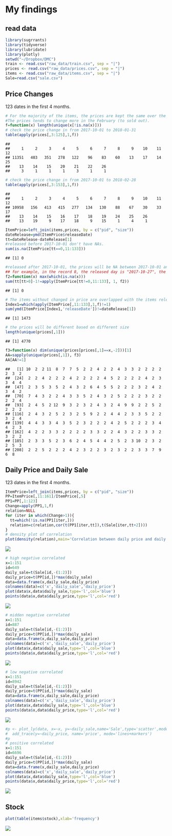 My findings
===========

read data
---------

``` r
library(sugrrants)
library(tidyverse)
library(lubridate)
library(plotly)
setwd("~/Dropbox/DMC")
train <- read.csv("raw_data/train.csv", sep = "|")
prices <- read.csv("raw_data/prices.csv", sep = "|")
items <- read.csv("raw_data/items.csv", sep = "|")
Sale=read.csv("sale.csv")
```

Price Changes
-------------

123 dates in the first 4 months.

``` r
# For the majority of the items, the prices are kept the same over the time. 
#The prices tends to change more in the February (to sold out).
f=function(x) length(unique(x[!is.na(x)]))
# check the price change in from 2017-10-01 to 2018-01-31
table(apply(prices[,3:125],1,f))
```

    ## 
    ##     1     2     3     4     5     6     7     8     9    10    11    12 
    ## 11351   403   351   278   122    96    83    60    13    17    14    25 
    ##    13    14    15    20    21    22    26 
    ##     3     1     1     1     3     1     1

``` r
# check the price change in from 2017-10-01 to 2018-02-28
table(apply(prices[,3:153],1,f))
```

    ## 
    ##     1     2     3     4     5     6     7     8     9    10    11    12 
    ## 10958   156   413   415   277   134   130    88    67    30    33    17 
    ##    13    14    15    16    17    18    19    24    25    26 
    ##    13    19     9    17    18     9    15     1     4     1

``` r
ItemPrice=left_join(items,prices, by = c("pid", "size"))
dateRelease=ymd(ItemPrice$releaseDate)
tt=dateRelease-dateRelease[1]
#released before 2017-10-01 don't have NAs.
sum(is.na(ItemPrice[tt==0,11:133]))
```

    ## [1] 0

``` r
#released after 2017-10-01, the prices will be NA between 2017-10-01 and two days before released day.
## for example, in the record 8, the released day is "2017-10-27", the price between "2017-10-01" to "2017-10-25" will be NA. 
f2=function(x) max(which(is.na(x)))
sum(tt[tt>0]-1!=apply(ItemPrice[tt!=0,11:133], 1, f2))
```

    ## [1] 0

``` r
# The items without changed in price are overlapped with the items released before 2017-10-01.
Index1=which(apply(ItemPrice[,11:133],1,f)!=1)
sum(ymd(ItemPrice[Index1,'releaseDate'])!=dateRelease[1])
```

    ## [1] 1473

``` r
# the prices will be different based on different size
length(unique(prices[,1]))
```

    ## [1] 4770

``` r
f3=function(x) dim(unique(prices[prices[,1]==x,-2]))[1]
AA=sapply(unique(prices[,1]), f3)
AA[AA!=1]
```

    ##   [1] 10  2  2 11  8  7  7  5  2  2  4  2  2  4  3  3  2  2  2  2  2  3  2
    ##  [24]  2  2  4  2  2  2  4  2  2  2  2  4  5  2  2  2  2  4  2  3  3  4  4
    ##  [47]  2  3  5  3  5  2  4  3  2  6  4  5  5  2  2  2  3  2  4  2  3  4  2
    ##  [70]  7  4  3  2  2  4  3  3  5  2  4  3  2  5  2  2  2  3  2  2  2  2  4
    ##  [93]  2  4  5  2 12  9  3  2  3  2  4  3  2  4  9  9  2  2  5  2  2  2  2
    ## [116]  2  4  3  2  5  2  3  2  5  9  2  2  4  4  2  3  3  5  2  2  3  2  4
    ## [139]  4  4  3  3  4  3  5  2  3  2  2  2  4  2  5  2  2  2  3  4  4  2  3
    ## [162]  4  2  2  3  3  2  2  2  2  3  3  2  2  4  3  2  2  3  3  2  3  2  2
    ## [185]  2  3  3  5  2  3  6  2  4  5  4  4  2  5  2  3 10  2  3  2  2  5  3
    ## [208]  2  2  5  2  2  2  4  2  3  2  2  3  2  3  2  2  3  3  7  9  6  8

Daily Price and Daily Sale
--------------------------

123 dates in the first 4 months.

``` r
ItemPrice=left_join(items,prices, by = c("pid", "size"))
PP=ItemPrice[,11:161]/ItemPrice[,5]
PP1=PP[,1:123]
Change=apply(PP1,1,f)
relation=NULL
for (iter in which(Change>1)){
  tt=which(!is.na(PP1[iter,]))
  relation=c(relation,cor(t(PP1[iter,tt]),t(Sale[iter,tt+2])))
}
# density plot of correlation
plot(density(relation),main='Correlation between daily price and daily sale')
```

![](figures/correlation-1.png)

``` r
# high negative correlated
x=1:151
id=649
daily_sale=t(Sale[id,-(1:2)])
daily_price=t(PP[id,])*max(daily_sale)
data=data.frame(x,daily_sale,daily_price)
colnames(data)=c('x','daily_sale','daily_price')
plot(data$x,data$daily_sale,type='l',col='blue')
points(data$x,data$daily_price,type='l',col='red')
```

![](figures/correlation-2.png)

``` r
# midden negative correlated
x=1:151
id=887
daily_sale=t(Sale[id,-(1:2)])
daily_price=t(PP[id,])*max(daily_sale)
data=data.frame(x,daily_sale,daily_price)
colnames(data)=c('x','daily_sale','daily_price')
plot(data$x,data$daily_sale,type='l',col='blue')
points(data$x,data$daily_price,type='l',col='red')
```

![](figures/correlation-3.png)

``` r
# low negative correlated
x=1:151
id=8942
daily_sale=t(Sale[id,-(1:2)])
daily_price=t(PP[id,])*max(daily_sale)
data=data.frame(x,daily_sale,daily_price)
colnames(data)=c('x','daily_sale','daily_price')
plot(data$x,data$daily_sale,type='l',col='blue')
points(data$x,data$daily_price,type='l',col='red')
```

![](figures/correlation-4.png)

``` r
#p <- plot_ly(data, x=~x, y=~daily_sale,name='Sale',type='scatter',mode='lines+markers') %>%
#  add_trace(y=~daily_price, name='price', mode='lines+markers')
#p 
# positive correlated
x=1:151
id=6696
daily_sale=t(Sale[id,-(1:2)])
daily_price=t(PP[id,])*max(daily_sale)
data=data.frame(x,daily_sale,daily_price)
colnames(data)=c('x','daily_sale','daily_price')
plot(data$x,data$daily_sale,type='l',col='blue')
points(data$x,data$daily_price,type='l',col='red')
```

![](figures/correlation-5.png)

Stock
-----

``` r
plot(table(items$stock),xlab='frequency')
```

![](figures/stock_size-1.png)
